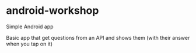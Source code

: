 # android-workshop
Simple Android app

Basic app that get questions from an API and shows them (with their answer when you tap on it)
